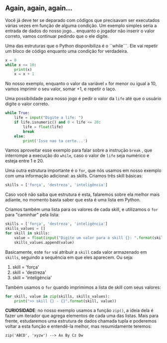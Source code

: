 ## Again, again, again...

Você já deve ter se deparado com códigos que precisavam ser executados várias vezes em função de alguma condição. Um exemplo simples seria a entrada de dados do nosso jogo... enquanto o jogador não inserir o valor correto, vamos continuar pedindo que o ele digite.

Uma das estruturas que o Python disponibiliza é o ``while```. Ele vai repetir um bloco de código enquanto uma condição for verdadeira.

```python
x = 0
while x <= 10:
    print(x)
    x = x + 1
```

No nosso exemplo, enquanto o valor da variável ```x``` for menor ou igual a 10, vamos imprimir o seu valor, somar +1, e repetir o laço.

Uma possibilidade para nosso jogo é pedir o valor da ```life``` até que o usuário digite o valor correto.

```python
while True:
    life = input("Digite a life: ")
    if life.isnumeric() and 0 < life <= 20:
        life = float(life)
        break
    else:
        print('Isso nao ta certo...')
```

Vamos aproveitar esse exemplo para falar sobre a instruçāo ```break``` , que interrompe a execução do ```while```, caso o valor de ```life``` seja numérico e esteja entre 1 e 20.

Uma outra estrutura importante é o ```for```, que nós usamos em nosso exemplo com uma informação adicional: as skills. Criamos três skill básicas:

```python
skills = ['força', 'destreza', 'inteligência']
```

Caso você não saiba que estrutura é esta, falaremos sobre ela melhor mais adiante, no momento basta saber que esta é uma lista em Python.

Criamos também uma lista para os valores de cada skill, e utilizamos o ```for``` para "caminhar" pela lista:

```python
skills = ['força', 'destreza', 'inteligência']
skills_values = []
for skill in skills:
    value = float(input("Digite um valor para a skill {}: ".format(skill)))
    skills_values.append(value)
```

Basicamente, este ```for``` vai atribuir a ```skill``` cada valor armazenado em ```skills```, seguindo a sequência em que eles aparecem. Ou seja:

1) skill = 'força'
2) skill = 'destreza'
3) skill = 'inteligência'

Também usamos o ```for``` quando imprimimos a lista de skill com seus valores:

```python
for skill, value in zip(skills, skills_values):
    print(">> skill {} - {}".format(skill, value))
```

**CURIOSIDADE**: no nosso exemplo usamos a função ```zip()```, a ideia dela é fazer um iterador que agrega elementos de cada uma das listas. Mais para frente, estudaremos uma estrutura de dados chamada tupla e poderemos voltar a esta função e entendê-la melhor, mas resumidamente teremos:

    zip('ABCD', 'xyzw') --> Ax By Cz Dw
